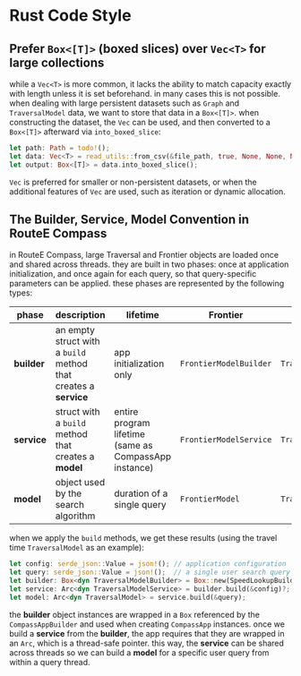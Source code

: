 # Rust Code Style

## Prefer `Box<[T]>` (boxed slices) over `Vec<T>` for large collections

while a `Vec<T>` is more common, it lacks the ability to match capacity exactly with length unless it is set beforehand. in many cases this is not possible. when dealing with large persistent datasets such as `Graph` and `TraversalModel` data, we want to store that data in a `Box<[T]>`. when constructing the dataset, the `Vec` can be used, and then converted to a `Box<[T]>` afterward via `into_boxed_slice`:

```rust
let path: Path = todo!();
let data: Vec<T> = read_utils::from_csv(&file_path, true, None, None, None)?;
let output: Box<[T]> = data.into_boxed_slice();
```

`Vec` is preferred for smaller or non-persistent datasets, or when the additional features of `Vec` are used, such as iteration or dynamic allocation.

## The Builder, Service, Model Convention in RouteE Compass

in RouteE Compass, large Traversal and Frontier objects are loaded once and shared across threads.
they are built in two phases: once at application initialization, and once again for each query, so that query-specific parameters can be applied.
these phases are represented by the following types:

| phase       | description                                                      | lifetime                                              | Frontier               | Traversal               |
| ----------- | ---------------------------------------------------------------- | ----------------------------------------------------- | ---------------------- | ----------------------- |
| **builder** | an empty struct with a `build` method that creates a **service** | app initialization only                               | `FrontierModelBuilder` | `TraversalModelBuilder` |
| **service** | struct with a `build` method that creates a **model**            | entire program lifetime (same as CompassApp instance) | `FrontierModelService` | `TraversalModelService` |
| **model**   | object used by the search algorithm                              | duration of a single query                            | `FrontierModel`        | `TraversalModel`        |

when we apply the `build` methods, we get these results (using the travel time `TraversalModel` as an example):

```rust
let config: serde_json::Value = json!(); // application configuration
let query: serde_json::Value = json!();  // a single user search query
let builder: Box<dyn TraversalModelBuilder> = Box::new(SpeedLookupBuilder {});
let service: Arc<dyn TraversalModelService> = builder.build(&config)?;
let model: Arc<dyn TraversalModel> = service.build(&query);
```

the **builder** object instances are wrapped in a `Box` referenced by the `CompassAppBuilder` and used when creating `CompassApp` instances. once we build a **service** from the **builder**, the app requires that they are wrapped in an `Arc`, which is a thread-safe pointer. this way, the **service** can be shared across threads so we can build a **model** for a specific user query from within a query thread.
